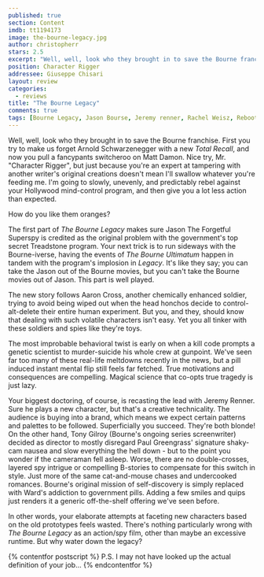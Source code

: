 ```yaml
---
published: true
section: Content
imdb: tt1194173
image: the-bourne-legacy.jpg
author: christopherr
stars: 2.5
excerpt: "Well, well, look who they brought in to save the Bourne franchise. First you try to make us forget Arnold Schwarzenegger with a new <em>Total Recall</em>, and now you pull a fancypants switcheroo on Matt Damon."
position: Character Rigger
addressee: Giuseppe Chisari
layout: review
categories:
  - reviews
title: "The Bourne Legacy"
comments: true
tags: [Bourne Legacy, Jason Bourse, Jeremy renner, Rachel Weisz, Reboot, Tony Gilroy, Uncategorized]
---
```

Well, well, look who they brought in to save the Bourne franchise. First you try to make us forget Arnold Schwarzenegger with a new _Total Recall_, and now you pull a fancypants switcheroo on Matt Damon. Nice try, Mr. "Character Rigger", but just because you're an expert at tampering with another writer's original creations doesn't mean I'll swallow whatever you're feeding me. I'm going to slowly, unevenly, and predictably rebel against your Hollywood mind-control program, and then give you a lot less action than expected.

How do you like them oranges?

The first part of _The Bourne Legacy_ makes sure Jason The Forgetful Superspy is credited as the original problem with the government's top secret Treadstone program. Your next trick is to run sideways with the Bourne-iverse, having the events of _The Bourne Ultimatum_ happen in tandem with the program's implosion in _Legacy_.  It's like they say; you can take the Jason out of the Bourne movies, but you can't take the Bourne movies out of Jason. This part is well played.

The new story follows Aaron Cross, another chemically enhanced soldier, trying to avoid being wiped out when the head honchos decide to control-alt-delete their entire human experiment. But you, and they, should know that dealing with such volatile characters isn't easy. Yet you all tinker with these soldiers and spies like they're toys.

The most improbable behavioral twist is early on when a kill code prompts a genetic scientist to murder-suicide his whole crew at gunpoint. We've seen far too many of these real-life meltdowns recently in the news, but a pill induced instant mental flip still feels far fetched. True motivations and consequences are compelling. Magical science that co-opts true tragedy is just lazy.

Your biggest doctoring, of course, is recasting the lead with Jeremy Renner. Sure he plays a new character, but that's a creative technicality. The audience is buying into a brand, which means we expect certain patterns and palettes to be followed. Superficially you succeed. They're both blonde! On the other hand, Tony Gilroy (Bourne's ongoing series screenwriter) decided as director to mostly disregard Paul Greengrass' signature shaky-cam nausea and slow everything the hell down - but to the point you wonder if the cameraman fell asleep. Worse, there are no double-crosses, layered spy intrigue or compelling B-stories to compensate for this switch in style. Just more of the same cat-and-mouse chases and undercooked romances. Bourne's original mission of self-discovery is simply replaced with Ward's addiction to government pills. Adding a few smiles and quips just renders it a generic off-the-shelf offering we've seen before.

In other words, your elaborate attempts at faceting new characters based on the old prototypes feels wasted. There's nothing particularly wrong with _The Bourne Legacy_ as an action/spy film, other than maybe an excessive runtime. But why water down the legacy?

{% contentfor postscript %}
P.S. I may not have looked up the actual definition of your job…
{% endcontentfor %}
